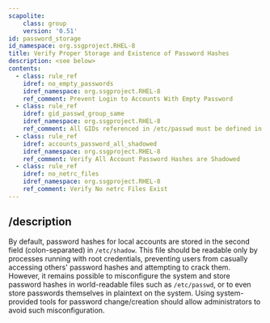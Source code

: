 ```yaml
---
scapolite:
    class: group
    version: '0.51'
id: password_storage
id_namespace: org.ssgproject.RHEL-8
title: Verify Proper Storage and Existence of Password Hashes
description: <see below>
contents:
  - class: rule_ref
    idref: no_empty_passwords
    idref_namespace: org.ssgproject.RHEL-8
    ref_comment: Prevent Login to Accounts With Empty Password
  - class: rule_ref
    idref: gid_passwd_group_same
    idref_namespace: org.ssgproject.RHEL-8
    ref_comment: All GIDs referenced in /etc/passwd must be defined in /etc/ ...
  - class: rule_ref
    idref: accounts_password_all_shadowed
    idref_namespace: org.ssgproject.RHEL-8
    ref_comment: Verify All Account Password Hashes are Shadowed
  - class: rule_ref
    idref: no_netrc_files
    idref_namespace: org.ssgproject.RHEL-8
    ref_comment: Verify No netrc Files Exist
---
```



## /description

By
default, password hashes for local accounts are stored in the second
field (colon-separated) in `/etc/shadow`. This file should be readable
only by processes running with root credentials, preventing users from
casually accessing others\' password hashes and attempting to crack
them. However, it remains possible to misconfigure the system and store
password hashes in world-readable files such as `/etc/passwd`, or to
even store passwords themselves in plaintext on the system. Using
system-provided tools for password change/creation should allow
administrators to avoid such misconfiguration.
